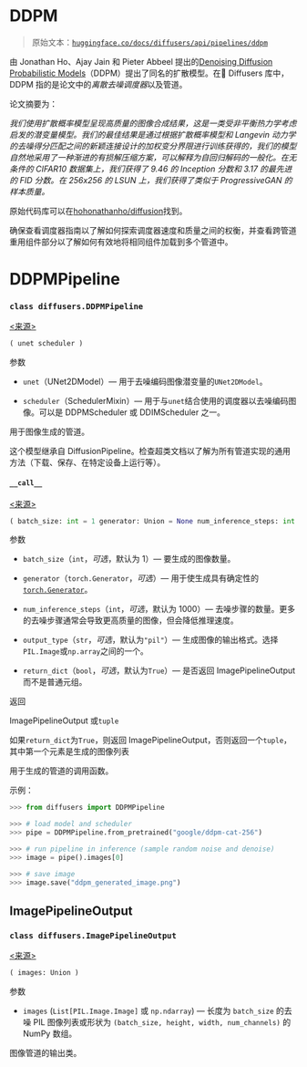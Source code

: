 # DDPM

> 原始文本：[`huggingface.co/docs/diffusers/api/pipelines/ddpm`](https://huggingface.co/docs/diffusers/api/pipelines/ddpm)

由 Jonathan Ho、Ajay Jain 和 Pieter Abbeel 提出的[Denoising Diffusion Probabilistic Models](https://huggingface.co/papers/2006.11239)（DDPM）提出了同名的扩散模型。在🤗 Diffusers 库中，DDPM 指的是论文中的*离散去噪调度器*以及管道。

论文摘要为：

*我们使用扩散概率模型呈现高质量的图像合成结果，这是一类受非平衡热力学考虑启发的潜变量模型。我们的最佳结果是通过根据扩散概率模型和 Langevin 动力学的去噪得分匹配之间的新颖连接设计的加权变分界限进行训练获得的，我们的模型自然地采用了一种渐进的有损解压缩方案，可以解释为自回归解码的一般化。在无条件的 CIFAR10 数据集上，我们获得了 9.46 的 Inception 分数和 3.17 的最先进的 FID 分数。在 256x256 的 LSUN 上，我们获得了类似于 ProgressiveGAN 的样本质量。*

原始代码库可以在[hohonathanho/diffusion](https://github.com/hojonathanho/diffusion)找到。

确保查看调度器指南以了解如何探索调度器速度和质量之间的权衡，并查看跨管道重用组件部分以了解如何有效地将相同组件加载到多个管道中。

# DDPMPipeline

### `class diffusers.DDPMPipeline`

[<来源>](https://github.com/huggingface/diffusers/blob/v0.26.3/src/diffusers/pipelines/ddpm/pipeline_ddpm.py#L24)

```py
( unet scheduler )
```

参数

+   `unet`（UNet2DModel）— 用于去噪编码图像潜变量的`UNet2DModel`。

+   `scheduler`（SchedulerMixin）— 用于与`unet`结合使用的调度器以去噪编码图像。可以是 DDPMScheduler 或 DDIMScheduler 之一。

用于图像生成的管道。

这个模型继承自 DiffusionPipeline。检查超类文档以了解为所有管道实现的通用方法（下载、保存、在特定设备上运行等）。

#### `__call__`

[<来源>](https://github.com/huggingface/diffusers/blob/v0.26.3/src/diffusers/pipelines/ddpm/pipeline_ddpm.py#L45)

```py
( batch_size: int = 1 generator: Union = None num_inference_steps: int = 1000 output_type: Optional = 'pil' return_dict: bool = True ) → export const metadata = 'undefined';ImagePipelineOutput or tuple
```

参数

+   `batch_size`（`int`，*可选*，默认为 1）— 要生成的图像数量。

+   `generator`（`torch.Generator`，*可选*）— 用于使生成具有确定性的[`torch.Generator`](https://pytorch.org/docs/stable/generated/torch.Generator.html)。

+   `num_inference_steps`（`int`，*可选*，默认为 1000）— 去噪步骤的数量。更多的去噪步骤通常会导致更高质量的图像，但会降低推理速度。

+   `output_type`（`str`，*可选*，默认为`"pil"`）— 生成图像的输出格式。选择`PIL.Image`或`np.array`之间的一个。

+   `return_dict`（`bool`，*可选*，默认为`True`）— 是否返回 ImagePipelineOutput 而不是普通元组。

返回

ImagePipelineOutput 或`tuple`

如果`return_dict`为`True`，则返回 ImagePipelineOutput，否则返回一个`tuple`，其中第一个元素是生成的图像列表

用于生成的管道的调用函数。

示例：

```py
>>> from diffusers import DDPMPipeline

>>> # load model and scheduler
>>> pipe = DDPMPipeline.from_pretrained("google/ddpm-cat-256")

>>> # run pipeline in inference (sample random noise and denoise)
>>> image = pipe().images[0]

>>> # save image
>>> image.save("ddpm_generated_image.png")
```

## ImagePipelineOutput

### `class diffusers.ImagePipelineOutput`

[<来源>](https://github.com/huggingface/diffusers/blob/v0.26.3/src/diffusers/pipelines/pipeline_utils.py#L116)

```py
( images: Union )
```

参数

+   `images` (`List[PIL.Image.Image]` 或 `np.ndarray`) — 长度为 `batch_size` 的去噪 PIL 图像列表或形状为 `(batch_size, height, width, num_channels)` 的 NumPy 数组。

图像管道的输出类。
